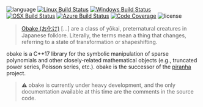 ![language](https://img.shields.io/badge/language-C%2B%2B17-red.svg?style=for-the-badge)
[![Linux Build Status](https://img.shields.io/circleci/project/github/bluescarni/obake/master.svg?style=for-the-badge)](https://circleci.com/gh/bluescarni/obake)
[![Windows Build Status](https://img.shields.io/appveyor/ci/bluescarni/obake/master.svg?logo=appveyor&style=for-the-badge)](https://ci.appveyor.com/project/bluescarni/obake)
[![OSX Build Status](https://img.shields.io/travis/bluescarni/obake/master.svg?logo=travis&style=for-the-badge)](https://travis-ci.org/bluescarni/obake)
[![Azure Build Status](https://img.shields.io/azure-devops/build/bluescarni/5a575445-7600-4997-8eb8-b88492a4e8f2/3?style=for-the-badge)](https://dev.azure.com/bluescarni/obake/_build?definitionId=3)
[![Code Coverage](https://img.shields.io/codecov/c/github/bluescarni/obake.svg?style=for-the-badge)](https://codecov.io/github/bluescarni/obake?branch=master)
![license](https://img.shields.io/badge/license-MPL2-blue.svg?style=for-the-badge)

> [Obake (お化け)](https://en.wikipedia.org/wiki/Obake) [...] are a class of yōkai,
> preternatural creatures in Japanese folklore.
> Literally, the terms mean a thing that changes, referring to a state of transformation
> or shapeshifting.

obake is a C++17 library for the symbolic manipulation of sparse polynomials
and other closely-related mathematical objects (e.g., truncated power
series, Poisson series, etc.). obake is the successor of the
[piranha](https://github.com/bluescarni/piranha) project.

> :warning: obake is currently under heavy development, and the
> only documentation available at this time are the comments
> in the source code.
